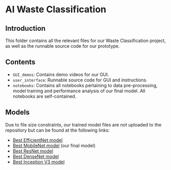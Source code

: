 # AI Waste Classification

## Introduction
This folder contains all the relevant files for our Waste Classification project, as well as the runnable source code for our prototype. 

## Contents
- `GUI_demos`: Contains demo videos for our GUI.
- `user_interface`: Runnable source code for GUI and instructions.
- `notebooks`: Contains all notebooks pertaining to data pre-processing, model training and performance analysis of our final model. All notebooks are self-contained.

## Models
Due to file size constraints, our trained model files are not uploaded to the repository but can be found at the following links:
- [Best EfficientNet model](https://drive.google.com/file/d/1gr6DW18wgXP7RLoVIjp9uBtKncjqDtYD/view?usp=sharing)
- [Best MobileNet model](https://drive.google.com/file/d/1-WNVEBm1B9TajBI1-cKRoh8yuW3Q8k3z/view?usp=sharing) (our final model)
- [Best ResNet model](https://drive.google.com/file/d/1EZpr-w4HANeEKTvkQlvn9nHb80xAde3X/view?usp=sharing)
- [Best DenseNet model](https://drive.google.com/file/d/1581sASwylt2xipzEkjMG26nVVm8HB5_I/view?usp=sharing)
- [Best Inception V3 model](https://drive.google.com/file/d/1-EVu6rGL89D-gW5PjEIfjQ_I-P7V2GpT/view?usp=drive_link)

